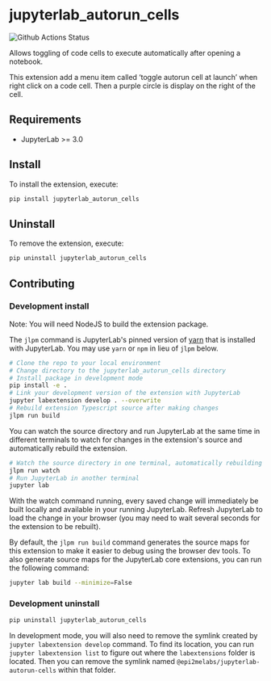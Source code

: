 # jupyterlab_autorun_cells

![Github Actions Status](https://github.com/epi2me-labs/jupyterlab-autorun-cells.git/workflows/Build/badge.svg)

Allows toggling of code cells to execute automatically after opening a notebook.

This extension add a menu item called ‘toggle autorun cell at launch’ when right click on a code cell. Then a purple circle is display on the right of the cell.

## Requirements

* JupyterLab >= 3.0

## Install

To install the extension, execute:

```bash
pip install jupyterlab_autorun_cells
```

## Uninstall

To remove the extension, execute:

```bash
pip uninstall jupyterlab_autorun_cells
```


## Contributing

### Development install

Note: You will need NodeJS to build the extension package.

The `jlpm` command is JupyterLab's pinned version of
[yarn](https://yarnpkg.com/) that is installed with JupyterLab. You may use
`yarn` or `npm` in lieu of `jlpm` below.

```bash
# Clone the repo to your local environment
# Change directory to the jupyterlab_autorun_cells directory
# Install package in development mode
pip install -e .
# Link your development version of the extension with JupyterLab
jupyter labextension develop . --overwrite
# Rebuild extension Typescript source after making changes
jlpm run build
```

You can watch the source directory and run JupyterLab at the same time in different terminals to watch for changes in the extension's source and automatically rebuild the extension.

```bash
# Watch the source directory in one terminal, automatically rebuilding when needed
jlpm run watch
# Run JupyterLab in another terminal
jupyter lab
```

With the watch command running, every saved change will immediately be built locally and available in your running JupyterLab. Refresh JupyterLab to load the change in your browser (you may need to wait several seconds for the extension to be rebuilt).

By default, the `jlpm run build` command generates the source maps for this extension to make it easier to debug using the browser dev tools. To also generate source maps for the JupyterLab core extensions, you can run the following command:

```bash
jupyter lab build --minimize=False
```

### Development uninstall

```bash
pip uninstall jupyterlab_autorun_cells
```

In development mode, you will also need to remove the symlink created by `jupyter labextension develop`
command. To find its location, you can run `jupyter labextension list` to figure out where the `labextensions`
folder is located. Then you can remove the symlink named `@epi2melabs/jupyterlab-autorun-cells` within that folder.
